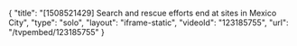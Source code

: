 {
    "title": "[1508521429] Search and rescue efforts end at sites in Mexico City",
    "type": "solo",
    "layout": "iframe-static",
    "videoId": "123185755",
    "url": "\/tvpembed\/123185755"
}